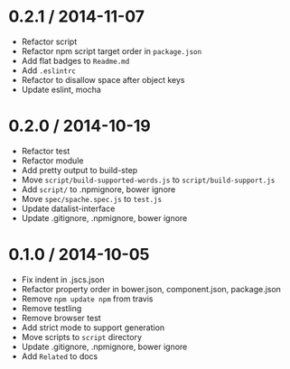 
0.2.1 / 2014-11-07
==================

 * Refactor script
 * Refactor npm script target order in `package.json`
 * Add flat badges to `Readme.md`
 * Add `.eslintrc`
 * Refactor to disallow space after object keys
 * Update eslint, mocha

0.2.0 / 2014-10-19
==================

 * Refactor test
 * Refactor module
 * Add pretty output to build-step
 * Move `script/build-supported-words.js` to `script/build-support.js`
 * Add `script/` to .npmignore, bower ignore
 * Move `spec/spache.spec.js` to `test.js`
 * Update datalist-interface
 * Update .gitignore, .npmignore, bower ignore

0.1.0 / 2014-10-05
==================

 * Fix indent in .jscs.json
 * Refactor property order in bower.json, component.json, package.json
 * Remove `npm update npm` from travis
 * Remove testling
 * Remove browser test
 * Add strict mode to support generation
 * Move scripts to `script` directory
 * Update .gitignore, .npmignore, bower ignore
 * Add `Related` to docs
